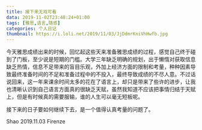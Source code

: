 ```yaml
---
title: 接下来无戏可看
data: 2019-11-02T23:48:24+01:00
tags: [雅思,语言,随感]
categories: 个人日记
thumbnail: https://i.loli.net/2019/11/03/JjDdmrKniVhHwfb.jpg
---
```

今天雅思成绩出来的时候，回忆起这些天来准备雅思成绩的过程，感觉自己终于碰到了门板，至少说是短期的门槛。大学三年缺乏明确的规划，出于懒惰对获取信息缺乏热情，信息不足带来的盲目乐观，外加上经济方面的限制和考量，种种因素导致最终准备时间的不足和准备过程中的不投入，最终导致成绩的不尽人意。不过话说回来，这一年来课余时间太多的花在了语言上，却只是带来了些许的进步，让我也清晰认识到自己语言方面真的很缺乏天赋，虽然我知道不应该把事情归结于天赋上，但是有时候真的需要服输，谁的人生可以毫无短板呢。

接下来的日子要如何继续下去，是一个值得认真考量的问题了。

Shao 2019.11.03 Firenze